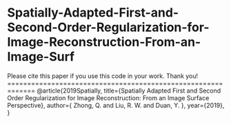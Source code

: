 # Spatially-Adapted-First-and-Second-Order-Regularization-for-Image-Reconstruction-From-an-Image-Surf
Please cite this paper if you use this code in your work. Thank you!  ============================================================= @article{2019Spatially,   title={Spatially Adapted First and Second Order Regularization for Image Reconstruction: From an Image Surface Perspective},   author={ Zhong, Q.  and  Liu, R. W.  and  Duan, Y. },   year={2019}, }
